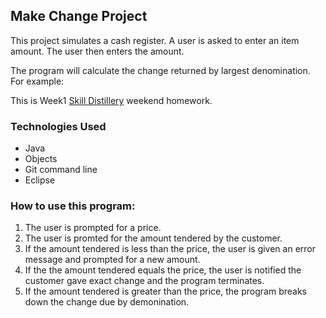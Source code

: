 ## Make Change Project

This project simulates a cash register.  A user is asked to enter an item amount.  The user then enters the amount.

The program will calculate the change returned by largest denomination.  For example: 

This is Week1 [Skill Distillery](http://skilldistillery.com) weekend homework.

###  Technologies Used
* Java
* Objects
* Git command line
* Eclipse

### How to use this program:
1.  The user is prompted for a price.
2.  The user is promted for the amount tendered by the customer.
3.  If the amount tendered is less than the price, the user is given an error message and prompted for a new amount.
4.  If the the amount tendered equals the price, the user is notified the customer gave exact change and the program terminates.
5.  If the amount tendered is greater than the price, the program breaks down the change due by demonination.